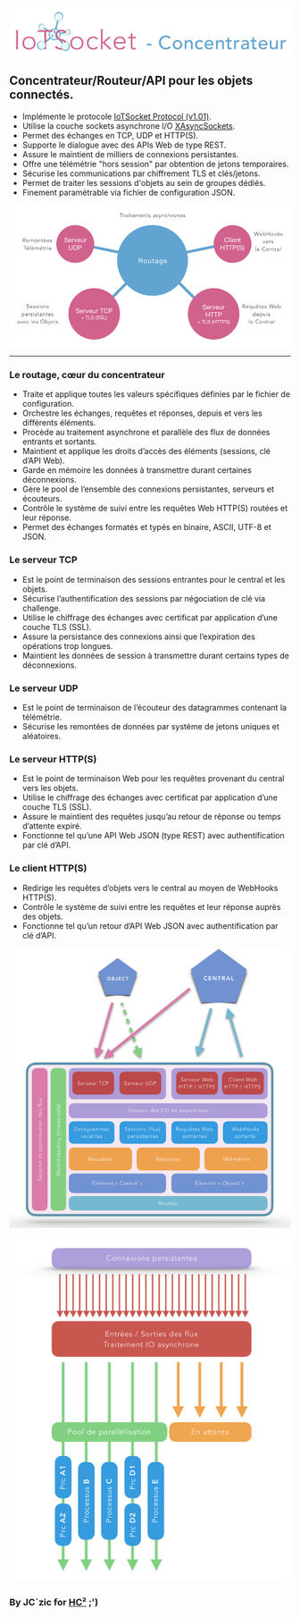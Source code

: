 ![IoTSocket Concentrator](img/iotsocket_concentrator.png "IoTSocket Concentrator")
## Concentrateur/Routeur/API pour les objets connectés.

- Implémente le protocole [IoTSocket Protocol (v1.01)](https://github.com/jczic/IoTSocket-Concentrator/blob/master/Protocole%20IoTSocket%20(v1.01).pdf).
- Utilise la couche sockets asynchrone I/O [XAsyncSockets](https://github.com/jczic/XAsyncSockets).
- Permet des échanges en TCP, UDP et HTTP(S).
- Supporte le dialogue avec des APIs Web de type REST.
- Assure le maintient de milliers de connexions persistantes.
- Offre une télémétrie "hors session" par obtention de jetons temporaires.
- Sécurise les communications par chiffrement TLS et clés/jetons.
- Permet de traiter les sessions d'objets au sein de groupes dédiés.
- Finement paramétrable via fichier de configuration JSON.

<p align="center">
    <img src="img/concentrator.png">
</p>

-------------------------------------------------------------------------------------------

### Le routage, cœur du concentrateur
- Traite et applique toutes les valeurs spécifiques définies par le fichier de configuration.
- Orchestre les échanges, requêtes et réponses, depuis et vers les différents éléments.
- Procède au traitement asynchrone et parallèle des flux de données entrants et sortants.
- Maintient et applique les droits d’accès des éléments (sessions, clé d’API Web).
- Garde en mémoire les données à transmettre durant certaines déconnexions.
- Gère le pool de l’ensemble des connexions persistantes, serveurs et écouteurs.
- Contrôle le système de suivi entre les requêtes Web HTTP(S) routées et leur réponse.
- Permet des échanges formatés et typés en binaire, ASCII, UTF-8 et JSON.

### Le serveur TCP
- Est le point de terminaison des sessions entrantes pour le central et les objets.
- Sécurise l’authentification des sessions par négociation de clé via challenge.
- Utilise le chiffrage des échanges avec certificat par application d’une couche TLS (SSL).
- Assure la persistance des connexions ainsi que l’expiration des opérations trop longues.
- Maintient les données de session à transmettre durant certains types de déconnexions.

### Le serveur UDP
- Est le point de terminaison de l’écouteur des datagrammes contenant la télémétrie.
- Sécurise les remontées de données par système de jetons uniques et aléatoires.

### Le serveur HTTP(S)
- Est le point de terminaison Web pour les requêtes provenant du central vers les objets.
- Utilise le chiffrage des échanges avec certificat par application d’une couche TLS (SSL).
- Assure le maintient des requêtes jusqu’au retour de réponse ou temps d’attente expiré.
- Fonctionne tel qu’une API Web JSON (type REST) avec authentification par clé d’API.

### Le client HTTP(S)
- Redirige les requêtes d’objets vers le central au moyen de WebHooks HTTP(S).
- Contrôle le système de suivi entre les requêtes et leur réponse auprès des objets.
- Fonctionne tel qu’un retour d’API Web JSON avec authentification par clé d’API.

<p align="center">
    <img src="img/archi_diagram.png">
</p>

<p align="center">
    <img src="img/conn_diagram.png">
</p>


### By JC`zic for [HC²](https://www.hc2.fr) ;')
